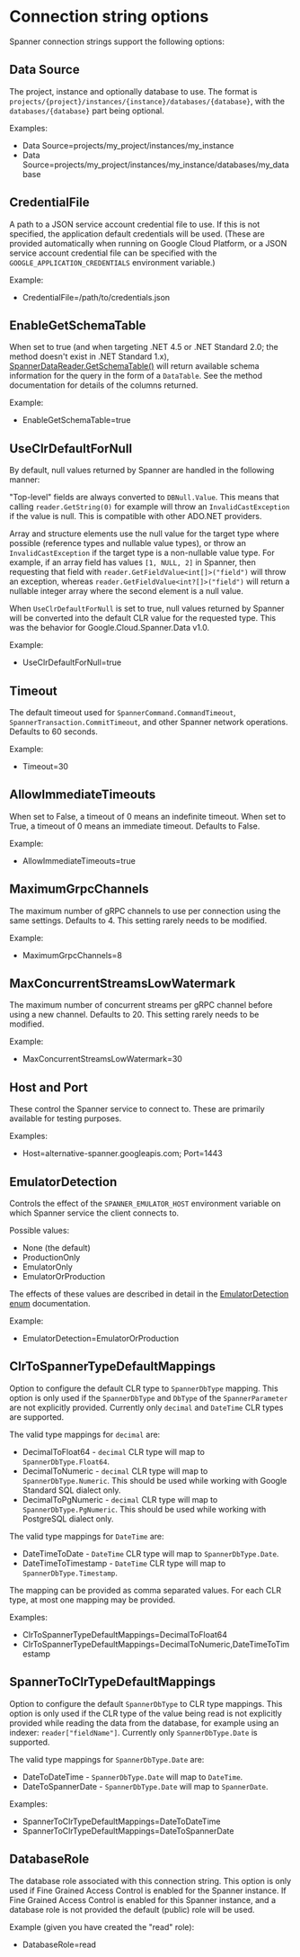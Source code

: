 # Connection string options

Spanner connection strings support the following options:

## Data Source

The project, instance and optionally database to use. The format is
`projects/{project}/instances/{instance}/databases/{database}`, with
the `databases/{database}` part being optional.

Examples:

- Data Source=projects/my_project/instances/my_instance
- Data Source=projects/my_project/instances/my_instance/databases/my_database

## CredentialFile

A path to a JSON service account credential file to use. If this is
not specified, the application default credentials will be used.
(These are provided automatically when running on Google Cloud
Platform, or a JSON service account credential file can be specified
with the `GOOGLE_APPLICATION_CREDENTIALS` environment variable.)

Example:

- CredentialFile=/path/to/credentials.json

## EnableGetSchemaTable

When set to true (and when targeting .NET 4.5 or .NET Standard 2.0;
the method doesn't exist in .NET Standard 1.x),
[SpannerDataReader.GetSchemaTable()](obj/api/Google.Cloud.Spanner.Data.SpannerDataReader.yml#Google_Cloud_Spanner_Data_SpannerDataReader_GetSchemaTable)
will return available schema information for the query in the form
of a `DataTable`. See the method documentation for details of the columns
returned.

Example:

- EnableGetSchemaTable=true

## UseClrDefaultForNull

By default, null values returned by Spanner are handled in the
following manner:

"Top-level" fields are always converted to `DBNull.Value`. This
means that calling `reader.GetString(0)` for example will throw an
`InvalidCastException` if the value is null. This is compatible
with other ADO.NET providers.

Array and structure elements use the null value for the target type
where possible (reference types and nullable value types), or throw
an `InvalidCastException` if the target type is a non-nullable value
type. For example, if an array field has values `[1, NULL, 2]` in Spanner,
then requesting that field with `reader.GetFieldValue<int[]>("field")` will
throw an exception, whereas `reader.GetFieldValue<int?[]>("field")`
will return a nullable integer array where the second element is a
null value.

When `UseClrDefaultForNull` is set to true, null values returned by
Spanner will be converted into the default CLR value for the
requested type. This was the behavior for Google.Cloud.Spanner.Data
v1.0.

Example:

- UseClrDefaultForNull=true

## Timeout

The default timeout used for `SpannerCommand.CommandTimeout`,
`SpannerTransaction.CommitTimeout`, and other Spanner network
operations. Defaults to 60 seconds.

Example:

- Timeout=30

## AllowImmediateTimeouts

When set to False, a timeout of 0 means an indefinite timeout.
When set to True, a timeout of 0 means an immediate timeout.
Defaults to False.

Example:

- AllowImmediateTimeouts=true

## MaximumGrpcChannels

The maximum number of gRPC channels to use per connection using the
same settings. Defaults to 4. This setting rarely needs to be
modified.

Example:

- MaximumGrpcChannels=8

## MaxConcurrentStreamsLowWatermark

The maximum number of concurrent streams per gRPC channel before
using a new channel. Defaults to 20. This setting rarely needs to be
modified.

Example:

- MaxConcurrentStreamsLowWatermark=30

## Host and Port

These control the Spanner service to connect to. These are primarily
available for testing purposes.

Examples:

- Host=alternative-spanner.googleapis.com; Port=1443

## EmulatorDetection

Controls the effect of the `SPANNER_EMULATOR_HOST` environment
variable on which Spanner service the client connects to.

Possible values:

- None (the default)
- ProductionOnly
- EmulatorOnly
- EmulatorOrProduction

The effects of these values are described in detail in the
[EmulatorDetection enum](obj/api/Google.Api.Gax.EmulatorDetection.yml)
documentation.

Example:

- EmulatorDetection=EmulatorOrProduction

## ClrToSpannerTypeDefaultMappings

 Option to configure the default CLR type to `SpannerDbType` mapping. 
 This option is only used if the `SpannerDbType` and `DbType` of the `SpannerParameter`
 are not explicitly provided. Currently only `decimal` and `DateTime` CLR types are supported.

 The valid type mappings for `decimal` are:

- DecimalToFloat64 - `decimal` CLR type will map to `SpannerDbType.Float64`.
- DecimalToNumeric - `decimal` CLR type will map to `SpannerDbType.Numeric`. This should be used while 
working with Google Standard SQL dialect only. 
- DecimalToPgNumeric - `decimal` CLR type will map to `SpannerDbType.PgNumeric`. This should be used while
working with PostgreSQL dialect only.

The valid type mappings for `DateTime` are:

- DateTimeToDate - `DateTime` CLR type will map to `SpannerDbType.Date`.
- DateTimeToTimestamp - `DateTime` CLR type will map to `SpannerDbType.Timestamp`.

The mapping can be provided as comma separated values. For each CLR type, at most one mapping may be provided.

Examples:

- ClrToSpannerTypeDefaultMappings=DecimalToFloat64
- ClrToSpannerTypeDefaultMappings=DecimalToNumeric,DateTimeToTimestamp

## SpannerToClrTypeDefaultMappings

Option to configure the default `SpannerDbType` to CLR type mappings. This option is only used if the 
CLR type of the value being read is not explicitly provided while reading the data from the database, 
for example using an indexer: `reader["fieldName"]`. Currently only `SpannerDbType.Date` is supported.

The valid type mappings for `SpannerDbType.Date` are:

- DateToDateTime - `SpannerDbType.Date` will map to `DateTime`.
- DateToSpannerDate - `SpannerDbType.Date` will map to `SpannerDate`.

Examples:

- SpannerToClrTypeDefaultMappings=DateToDateTime
- SpannerToClrTypeDefaultMappings=DateToSpannerDate

## DatabaseRole

The database role associated with this connection string. This option is only used if Fine Grained
Access Control is enabled for the Spanner instance. If Fine Grained Access Control is enabled for
this Spanner instance, and a database role is not provided the default (public) role will be used.

Example (given you have created the "read" role):

- DatabaseRole=read
